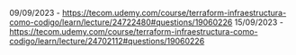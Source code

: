 09/09/2023 - https://tecom.udemy.com/course/terraform-infraestructura-como-codigo/learn/lecture/24722480#questions/19060226
15/09/2023 - https://tecom.udemy.com/course/terraform-infraestructura-como-codigo/learn/lecture/24702112#questions/19060226
